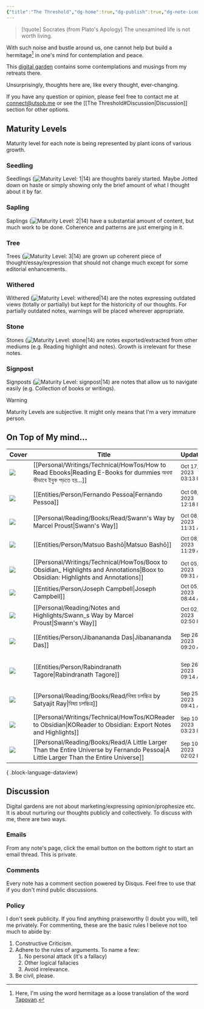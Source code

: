 ```yaml
---
{"title":"The Threshold","dg-home":true,"dg-publish":true,"dg-note-icon":"signpost","dg-pinned":true,"dg-hide-in-graph":true,"cssClasses":["cards","cards-cols-3","cards-cover","cards-cover-no-border","cards-title-hide-icons"],"dg-metatags":{"description":"Utsob's Digital Garden","og:description":"Utsob's Digital Garden"},"created":"2023-01-02T21:30:15+06:00","updated":"2023-06-25T16:59:25+06:00","permalink":"/the-threshold/","metatags":{"description":"Utsob's Digital Garden","og:description":"Utsob's Digital Garden"},"hideInGraph":true,"pinned":true,"contentClasses":"cards cards-cols-3 cards-cover cards-cover-no-border cards-title-hide-icons","tags":["gardenEntry"],"dgPassFrontmatter":true,"noteIcon":"signpost"}
---
```


> [!quote] Socrates (from Plato's Apology)
> The unexamined life is not worth living.

With such noise and bustle around us, one cannot help but build a hermitage[^1] in one's mind for contemplation and peace.

This [digital garden](https://cagrimmett.com/notes/2020/11/08/what-are-digital-gardens/) contains some contemplations and musings from my retreats there.

Unsurprisingly, thoughts here are, like every thought, ever-changing.

If you have any question or opinion, please feel free to contact me at [connect@utsob.me](mailto:connect@utsob.me) or see the [[The Threshold#Discussion\|Discussion]] section for other options.

## Maturity Levels
Maturity level for each note is being represented by plant icons of various growth.

### Seedling
Seedlings (![Maturity Level: 1|14](https://hermitage.utsob.me/img/tree-1.svg)) are thoughts barely started. Maybe Jotted down on haste or simply showing only the brief amount of what I thought about it by far.

### Sapling
Saplings (![Maturity Level: 2|14](https://hermitage.utsob.me/img/tree-2.svg)) have a substantial amount of content, but much work to be done. Coherence and patterns are just emerging in it.

### Tree
Trees (![Maturity Level: 3|14](https://hermitage.utsob.me/img/tree-3.svg)) are grown up coherent piece of thought/essay/expression that should not change much except for some editorial enhancements.

### Withered
Withered (![Maturity Level: withered|14](https://hermitage.utsob.me/img/withered.svg)) are the notes expressing outdated views (totally or partially) but kept for the historicity of our thoughts. For partially outdated notes, warnings will be placed wherever appropriate.

### Stone
Stones (![Maturity Level: stone|14](https://hermitage.utsob.me/img/stone.svg)) are notes exported/extracted from other mediums (e.g. Reading highlight and notes). Growth is irrelevant for these notes.

### Signpost
Signposts (![Maturity Level: signpost|14](https://hermitage.utsob.me/img/signpost.svg)) are notes that allow us to navigate easily (e.g. Collection of books or writings).

> [!Warning] 
> Maturity Levels are subjective. It might only means that I'm a very immature person.


## On Top of My mind…
| Cover                                                            | Title                                                                                                                                    | Updated                                                              | Created                                                             | Tags                                                     | Inset                                                                                                                                         |
| ---------------------------------------------------------------- | ---------------------------------------------------------------------------------------------------------------------------------------- | -------------------------------------------------------------------- | ------------------------------------------------------------------- | -------------------------------------------------------- | --------------------------------------------------------------------------------------------------------------------------------------------- |
| <img src='https://hermitage.utsob.me/img/2-cover-card.jpg'/>     | [[Personal/Writings/Technical/HowTos/How to Read Ebooks\|Reading E-Books for dummies অথবা কীভাবে ইবুক পড়তে হয়...]]                  | <i icon-name=calendar-clock></i><small>Oct 17, 2023 03:13 PM</small> | <i icon-name=calendar-plus></i><small>Oct 17, 2023 02:41 PM</small> | #how-to #reading                                         | <img class=inset-cover src=''/>                                                                                                               |
| <img src='https://hermitage.utsob.me/img/2-cover-card.jpg'/>     | [[Entities/Person/Fernando Pessoa\|Fernando Pessoa]]                                                                                  | <i icon-name=calendar-clock></i><small>Oct 08, 2023 12:18 PM</small> | <i icon-name=calendar-plus></i><small>Jan 15, 2023 11:36 AM</small> | #person #person/writer                                   | <img class=inset-cover src=''/>                                                                                                               |
| <img src='https://hermitage.utsob.me/img/1-cover-card.jpg'/>     | [[Personal/Reading/Books/Read/Swann's Way by Marcel Proust\|Swann's Way]]                                                             | <i icon-name=calendar-clock></i><small>Oct 08, 2023 11:31 AM</small> | <i icon-name=calendar-plus></i><small>Jul 01, 2023 05:49 PM</small> | #book #Fiction                                           | <img class=inset-cover src='https://books.google.com/books/content?id=-5yMEAAAQBAJ&printsec=frontcover&img=1&zoom=1&source=gbs_api'/>         |
| <img src='https://hermitage.utsob.me/img/2-cover-card.jpg'/>     | [[Entities/Person/Matsuo Bashō\|Matsuo Bashō]]                                                                                        | <i icon-name=calendar-clock></i><small>Oct 08, 2023 11:29 AM</small> | <i icon-name=calendar-plus></i><small>Mar 15, 2023 10:42 PM</small> | #person #person/poet #person/writer                      | <img class=inset-cover src=''/>                                                                                                               |
| <img src='https://hermitage.utsob.me/img/3-cover-card.jpg'/>     | [[Personal/Writings/Technical/HowTos/Boox to Obsidian_ Highlights and Annotations\|Boox to Obsidian: Highlights and Annotations]]     | <i icon-name=calendar-clock></i><small>Oct 05, 2023 09:31 AM</small> | <i icon-name=calendar-plus></i><small>Aug 01, 2023 01:46 PM</small> | #obsidian #boox #neoreader #how-to                       | <img class=inset-cover src=''/>                                                                                                               |
| <img src='https://hermitage.utsob.me/img/2-cover-card.jpg'/>     | [[Entities/Person/Joseph Campbell\|Joseph Campbell]]                                                                                  | <i icon-name=calendar-clock></i><small>Oct 05, 2023 08:44 AM</small> | <i icon-name=calendar-plus></i><small>Dec 28, 2022 05:37 PM</small> | #person #person/scholar                                  | <img class=inset-cover src=''/>                                                                                                               |
| <img src='https://hermitage.utsob.me/img/stone-cover-card.jpg'/> | [[Personal/Reading/Notes and Highlights/Swann_s Way by Marcel Proust\|Swann's Way]]                                                   | <i icon-name=calendar-clock></i><small>Oct 02, 2023 02:50 PM</small> | <i icon-name=calendar-plus></i><small>Oct 01, 2023 05:50 PM</small> | #reading-note                                            | <img class=inset-cover src=''/>                                                                                                               |
| <img src='https://hermitage.utsob.me/img/2-cover-card.jpg'/>     | [[Entities/Person/Jibanananda Das\|Jibanananda Das]]                                                                                  | <i icon-name=calendar-clock></i><small>Sep 26, 2023 09:20 AM</small> | <i icon-name=calendar-plus></i><small>Jan 15, 2023 11:13 AM</small> | #person #person/writer                                   | <img class=inset-cover src=''/>                                                                                                               |
| <img src='https://hermitage.utsob.me/img/2-cover-card.jpg'/>     | [[Entities/Person/Rabindranath Tagore\|Rabindranath Tagore]]                                                                          | <i icon-name=calendar-clock></i><small>Sep 26, 2023 09:14 AM</small> | <i icon-name=calendar-plus></i><small>Jan 15, 2023 10:57 AM</small> | #person #person/polymath #person/activist #person/writer | <img class=inset-cover src=''/>                                                                                                               |
| <img src='https://hermitage.utsob.me/img/2-cover-card.jpg'/>     | [[Personal/Reading/Books/Read/বিষয় চলচ্চিত্র‌ by Satyajit Ray\|বিষয় চলচ্চিত্র‌]]                                                     | <i icon-name=calendar-clock></i><small>Sep 25, 2023 09:41 AM</small> | <i icon-name=calendar-plus></i><small>Sep 24, 2023 05:17 PM</small> | #book #motion-pictures #criticism #essay                 | <img class=inset-cover src='https://images-na.ssl-images-amazon.com/images/S/compressed.photo.goodreads.com/books/1451116410i/28353066.jpg'/> |
| <img src='https://hermitage.utsob.me/img/3-cover-card.jpg'/>     | [[Personal/Writings/Technical/HowTos/KOReader to Obsidian\|KOReader to Obsidian: Export Notes and Highlights]]                        | <i icon-name=calendar-clock></i><small>Sep 10, 2023 03:23 PM</small> | <i icon-name=calendar-plus></i><small>Sep 10, 2023 02:38 PM</small> | #koreader #obsidian #how-to #notes-export                | <img class=inset-cover src=''/>                                                                                                               |
| <img src='https://hermitage.utsob.me/img/2-cover-card.jpg'/>     | [[Personal/Reading/Books/Read/A Little Larger Than the Entire Universe by Fernando Pessoa\|A Little Larger Than the Entire Universe]] | <i icon-name=calendar-clock></i><small>Sep 10, 2023 02:02 PM</small> | <i icon-name=calendar-plus></i><small>Jun 30, 2023 10:46 PM</small> | #book #Poetry                                            | <img class=inset-cover src='https://images-na.ssl-images-amazon.com/images/S/compressed.photo.goodreads.com/books/1469988212i/63116.jpg'/>    |

{ .block-language-dataview}
## Discussion
Digital gardens are not about marketing/expressing opinion/prophesize etc. It is about nurturing our thoughts publicly and collectively. To discuss with me, there are two ways.

### Emails
From any note's page, click the email button on the bottom right to start an email thread. This is private.

### Comments
Every note has a comment section powered by Disqus. Feel free to use that if you don't mind public discussions.

### Policy
I don't seek publicity. If you find anything praiseworthy (I doubt you will), tell me privately. For commenting, these are the basic rules I believe not too much to abide by:
1. Constructive Criticism.
2. Adhere to the rules of arguments. To name a few:
    1. No personal attack (it's a fallacy)
    2. Other logical fallacies
    3. Avoid irrelevance.
3. Be civil, please.

[^1]: Here, I'm using the word hermitage as a loose translation of the word [Tapovan](https://en.wikipedia.org/wiki/Tapovan).